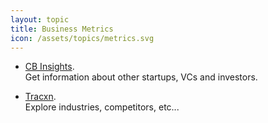 ```yaml
---
layout: topic
title: Business Metrics
icon: /assets/topics/metrics.svg
---
```


- [CB Insights](https://www.cbinsights.com).
  <br>Get information about other startups, VCs and investors.

- [Tracxn](https://tracxn.com/).
  <br>Explore industries, competitors, etc...
